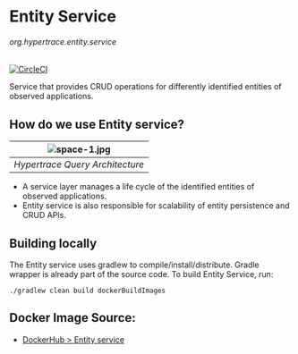 # Entity Service
###### org.hypertrace.entity.service

[![CircleCI](https://circleci.com/gh/hypertrace/entity-service.svg?style=svg)](https://circleci.com/gh/hypertrace/entity-service)

Service that provides CRUD operations for differently identified entities of observed applications.

## How do we use Entity service?

| ![space-1.jpg](https://hypertrace-docs.s3.amazonaws.com/HT-query-arch.png) | 
|:--:| 
| *Hypertrace Query Architecture* |

- A service layer manages a life cycle of the identified entities of observed applications.
- Entity service is also responsible for scalability of entity persistence and CRUD APIs.

## Building locally
The Entity service uses gradlew to compile/install/distribute. Gradle wrapper is already part of the source code. To build Entity Service, run:

```
./gradlew clean build dockerBuildImages
```

## Docker Image Source:
- [DockerHub > Entity service](https://hub.docker.com/r/hypertrace/entity-service)
